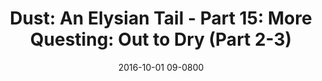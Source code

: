 ---
layout: entry.pug
title: "Dust: An Elysian Tail - Part 15: More Questing: Out to Dry (Part 2-3)"
date: 2016-10-01 09-0800
publishDate: 2018-12-01 09-0800
categories: playthroughs dust-aet dust dust-an-elysian-tail
draft: true
---